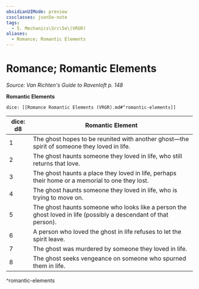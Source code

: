 ```yaml
---
obsidianUIMode: preview
cssclasses: json5e-note
tags:
  - 5. Mechanics\Src\5e\(VRGR)
aliases:
  - Romance; Romantic Elements
---
```

# Romance; Romantic Elements
*Source: Van Richten's Guide to Ravenloft p. 148* 

**Romantic Elements**

`dice: [[Romance Romantic Elements (VRGR).md#^romantic-elements]]`

| dice: d8 | Romantic Element |
|----------|------------------|
| 1 | The ghost hopes to be reunited with another ghost—the spirit of someone they loved in life. |
| 2 | The ghost haunts someone they loved in life, who still returns that love. |
| 3 | The ghost haunts a place they loved in life, perhaps their home or a memorial to one they lost. |
| 4 | The ghost haunts someone they loved in life, who is trying to move on. |
| 5 | The ghost haunts someone who looks like a person the ghost loved in life (possibly a descendant of that person). |
| 6 | A person who loved the ghost in life refuses to let the spirit leave. |
| 7 | The ghost was murdered by someone they loved in life. |
| 8 | The ghost seeks vengeance on someone who spurned them in life. |
^romantic-elements
